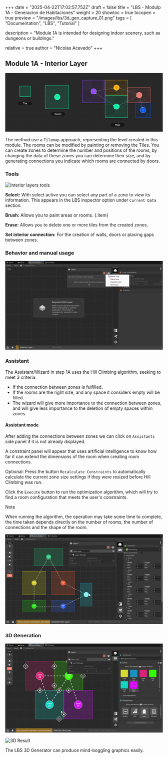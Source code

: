 +++
date = "2025-04-22T17:02:57.752Z"
draft = false
title = "LBS - Modulp 1A -  Generacion de Habitaciones"
weight = 20
showtoc = true
tocopen = true
preview = "/images/lbs/3d_gen_capture_01.png"
tags = [ "Documentation", "LBS", "Tutorial" ]

description = "Module 1A is intended for designing indoor scenery, such as dungeons or buildings."


relative = true
author = "Nicolas Acevedo"
+++


## Module 1A - Interior Layer


![Tilemap](Step_1A_map_Info_01.png)


The method use a `Tilemap` approach, representing the level created in this module. The rooms can be modified by painting or removing the Tiles. You can create zones to determine the number and positions of the rooms, by changing the data of these zones you can determine their size, and by generating connections you indicate which rooms are connected by doors.

### Tools

![Interior layers tools](/step_1A_Info_01.png "layer")


**Select:** With select active you can select any part of a zone to view its information. This appears in the LBS inspector option under `Current Data` section.

**Brush:** Allows you to paint areas or rooms.
{.item}

**Erase:** Allows you to delete one or more tiles from the created zones.

**Set interior connection:** For the creation of walls, doors or placing gaps between zones.



### Behavior and manual usage



![How To Paint Gif](select_and_paint_01.gif)

### Assistant

The Assistant/Wizard in step 1A uses the Hill Climbing algorithm, seeking to meet 3 criteria:
- If the connection between zones is fulfilled. 
- If the rooms are the right size, and any space it considers empty will be filled. 
- The wizard will give more importance to the connection between zones, and will give less importance to the deletion of empty spaces within zones.

#### Assistant mode

After adding the connections between zones we can click on `Assistants` side panel if it is not already displayed.

A constraint panel will appear that uses artificial intelligence to know how far it can extend the dimensions of the room when creating 
room connections.

Optional: Press the button `Recalculate Constraints` to automatically calculate the current zone size settings if they were resized before Hill Climbing was run.

Click the `Execute` button to run the optimization algorithm, which will try to find a room configuration that meets the user's constraints.

> [!NOTE]
> When running the algorithm, the operation may take some time to complete, the time taken depends directly on the number of rooms, the number of connections and the shape of the room.

![How To Use Assistant](assitant_example_1a.gif)

### 3D Generation 


![3D Generation](3d_generation_02.gif)



![3D Result](/3d_gen_capture_01.png)

The LBS 3D Generator can produce mind-boggling graphics easily. 